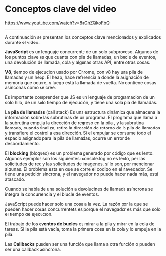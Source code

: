 # Conceptos clave del video 

https://www.youtube.com/watch?v=8aGhZQkoFbQ

------


A continuación se presentan los conceptos clave mencionados y explicados durante el video.

**JavaScript** es un lenguaje concurrente de un solo subproceso. Algunos de los puntos clave es que cuanta con pila de llamadas, un bucle de eventos, una devolución de llamada, cola y algunas otras API, entre otras cosas.

**V8**, tiempo de ejecucion usado por Chrome, con v8 hay una pila de llamadas y un heap. El heap, hace referencia a donde la asignación de memoria que ocurre, y luego está la llamada de vuelta. No contiene cosas asinconas como se cree.

Es importante comprender que JS es un lenguaje de programacion de un solo hilo, de un solo tiempo de ejecución, y tiene una sola pia de llamadas.

La **pila de llamadas** (call stack)
Es una estructura dinámica que almacena la información sobre las subrutinas de un programa. El programa que llama a la subrutina empuja la dirección de regreso en la pila , y la subrutina llamada, cuando finaliza, retira la dirección de retorno de la pila de llamadas y transfiere el control a esa dirección. Si el empujar se consume todo el espacio asignado para la pila de llamadas, ocurre un error de desbordamiento.

El **blocking** (bloqueo) es un problema generado por código que es lento. Algunos ejemplos son los siguientes: console.log no es lento, per las solicitudes de red y las solicitudes de imagenes, sí lo son, por mencionar algunas. El problema esta en que se corre el codigo en el navegador. Se tiene una petición sincrona, y el navegador no puede hacer nada más, está atascado.

Cuando se habla de una solución a devolucines de llamada asíncrona se integra la concurrencia y el blucle de eventos.

JavaScript puede hacer solo una cosa a la vez. La razón por la que se pueden hacer cosas concurrentets es porque el navegador es más que solo el tiempo de ejecución.

El trabajo de los **eventos de bucles** es mirar a la pila y mirar en la cola de tareas. Si la pila está vacía, toma la primera cosa en la cola y lo empuja en la pila.

Las **Callbacks** pueden ser una función que llama a otra función o pueden ser una callback asíncrona.